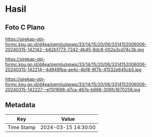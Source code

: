 # Hasil

## Foto C Plano

https://sirekap-obj-formc.kpu.go.id/d4ea/pemilu/ppwp/33/14/15/20/06/3314152006006-20240315-142142--b62b1773-7242-4b45-8dc8-002a3cd74c3b.jpg

https://sirekap-obj-formc.kpu.go.id/d4ea/pemilu/ppwp/33/14/15/20/06/3314152006006-20240315-142214--4d948fba-ae4c-4bf8-8f7b-41532e645cb5.jpg

https://sirekap-obj-formc.kpu.go.id/d4ea/pemilu/ppwp/33/14/15/20/06/3314152006006-20240315-142227--e1101698-d7ca-467e-b668-309fc1670258.jpg


## Metadata

| Key        | Value               |
| ---------- | ------------------- |
| Time Stamp | 2024-03-15 14:30:00 |



